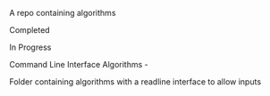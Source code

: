 A repo containing algorithms

Completed

In Progress

Command Line Interface Algorithms - 

Folder containing algorithms with a readline interface to allow inputs


